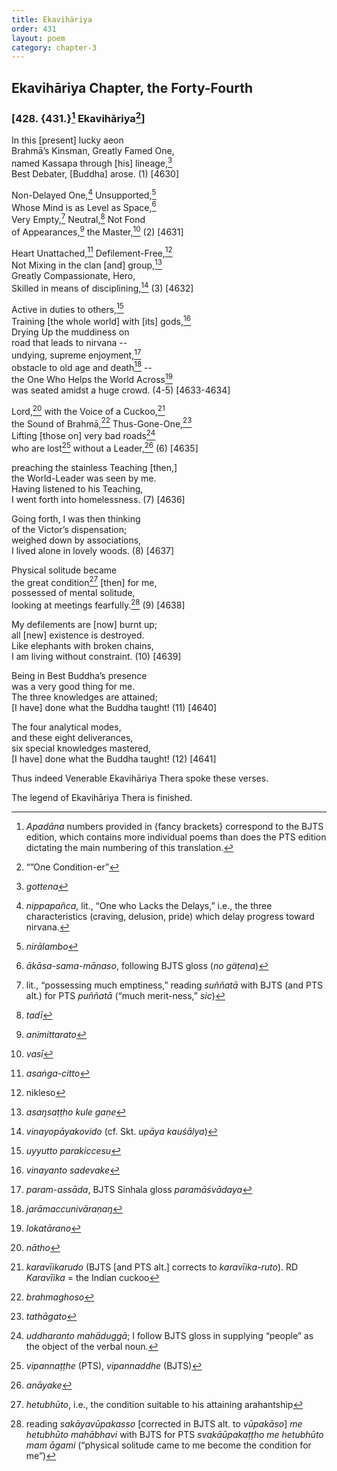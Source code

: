 ```yaml
---
title: Ekavihāriya
order: 431
layout: poem
category: chapter-3
---
```


## Ekavihāriya Chapter, the Forty-Fourth

### \[428. {431.}[^1] Ekavihāriya[^2]\]

In this \[present\] lucky aeon  
Brahmā’s Kinsman, Greatly Famed One,  
named Kassapa through \[his\] lineage,[^3]  
Best Debater, \[Buddha\] arose. (1) \[4630\]

Non-Delayed One,[^4] Unsupported,[^5]  
Whose Mind is as Level as Space,[^6]  
Very Empty,[^7] Neutral,[^8] Not Fond  
of Appearances,[^9] the Master,[^10] (2) \[4631\]

Heart Unattached,[^11] Defilement-Free,[^12]  
Not Mixing in the clan \[and\] group,[^13]  
Greatly Compassionate, Hero,  
Skilled in means of disciplining,[^14] (3) \[4632\]

Active in duties to others,[^15]  
Training \[the whole world\] with \[its\] gods,[^16]  
Drying Up the muddiness on  
road that leads to nirvana --  
undying, supreme enjoyment,[^17]  
obstacle to old age and death[^18] --  
the One Who Helps the World Across[^19]  
was seated amidst a huge crowd. (4-5) \[4633-4634\]

Lord,[^20] with the Voice of a Cuckoo,[^21]  
the Sound of Brahmā,[^22] Thus-Gone-One,[^23]  
Lifting \[those on\] very bad roads[^24]  
who are lost[^25] without a Leader,[^26] (6) \[4635\]

preaching the stainless Teaching \[then,\]  
the World-Leader was seen by me.  
Having listened to his Teaching,  
I went forth into homelessness. (7) \[4636\]

Going forth, I was then thinking  
of the Victor’s dispensation;  
weighed down by associations,  
I lived alone in lovely woods. (8) \[4637\]

Physical solitude became  
the great condition[^27] \[then\] for me,  
possessed of mental solitude,  
looking at meetings fearfully.[^28] (9) \[4638\]

My defilements are \[now\] burnt up;  
all \[new\] existence is destroyed.  
Like elephants with broken chains,  
I am living without constraint. (10) \[4639\]

Being in Best Buddha’s presence  
was a very good thing for me.  
The three knowledges are attained;  
\[I have\] done what the Buddha taught! (11) \[4640\]

The four analytical modes,  
and these eight deliverances,  
six special knowledges mastered,  
\[I have\] done what the Buddha taught! (12) \[4641\]

Thus indeed Venerable Ekavihāriya Thera spoke these verses.

The legend of Ekavihāriya Thera is finished.

[^1]: *Apadāna* numbers provided in {fancy brackets} correspond to the BJTS edition, which contains more individual poems than does the PTS edition dictating the main numbering of this translation.

[^2]: “”One Condition-er”

[^3]: *gottena*

[^4]: *nippapañca*, lit., “One who Lacks the Delays,” i.e., the three characteristics (craving, delusion, pride) which delay progress toward nirvana.

[^5]: *nirālambo*

[^6]: *ākāsa-sama-mānaso*, following BJTS gloss (*no gäṭena*)

[^7]: lit., “possessing much emptiness,” reading *suññatā* with BJTS (and PTS alt.) for PTS *puññatā* (“much merit-ness,” *sic*)

[^8]: *tadī*

[^9]: *animittarato*

[^10]: *vasī*

[^11]: *asaṅga-citto*

[^12]: nikleso

[^13]: *asaŋsaṭṭho kule gaṇe*

[^14]: *vinayopāyakovido* (cf. Skt. *upāya kauśālya*)

[^15]: *uyyutto parakiccesu*

[^16]: *vinayanto sadevake*

[^17]: *param-assāda*, BJTS Sinhala gloss *paramāśvādaya*

[^18]: *jarāmaccunivāraṇaŋ*

[^19]: *lokatārano*

[^20]: *nātho*

[^21]: *karavīikarudo* (BJTS \[and PTS alt.\] corrects to *karavīika-ruto*). RD *Karavīika* = the Indian cuckoo

[^22]: *brahmaghoso*

[^23]: *tathāgato*

[^24]: *uddharanto mahāduggā*; I follow BJTS gloss in supplying “people” as the object of the verbal noun.

[^25]: *vipannaṭṭhe* (PTS), *vipannaddhe* (BJTS)

[^26]: *anāyake*

[^27]: *hetubhūto*, i.e., the condition suitable to his attaining arahantship

[^28]: reading *sakāyavūpakasso* \[corrected in BJTS alt. to *vūpakāso*\] *me hetubhūto mahābhavi* with BJTS for PTS *svakāūpakaṭṭho me hetubhūto mam āgami* (“physical solitude came to me become the condition for me”)
